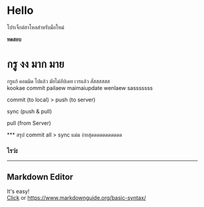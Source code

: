 # Hello

โปรเจ็กต์ฮาโหลสำหรับมือใหม่

<b>ทดสอบ</b>

# กรู งง มาก มาย


กรูแก้ คอมมิด ไปแล้ว มัยไม่อัปเดท เวรแล้ว สัสสสสสส<br />
kookae commit pailaew maimaiupdate wenlaew sasssssss

commit (to local) > push (to server)

sync (push & pull) 

pull (from Server)

*** สรุป commit all > sync แม่ม ง่ายสุดดดดดดดดดดด

### ไรว่ะ

---
## Markdown Editor

It's easy!<br />
[Click](https://www.markdownguide.org/basic-syntax/) or <https://www.markdownguide.org/basic-syntax/>

